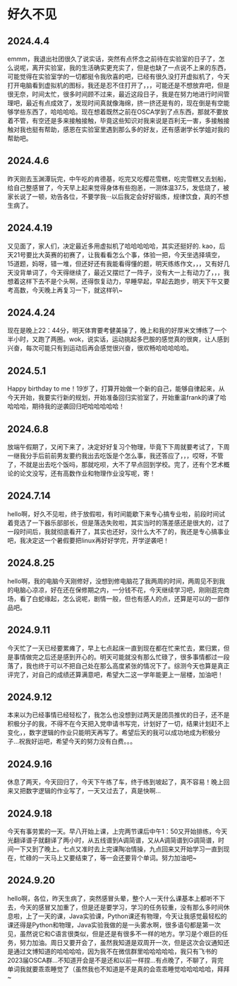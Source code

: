 # 好久不见

##  2024.4.4

emmm，我退出社团很久了说实话，突然有点怀念之前待在实验室的日子了，怎么说呢，离开实验室，我的生活确实更充实了，但是也缺了一点说不上来的东西，可能觉得在实验室学的一切都挺令我欣喜的吧，已经有很久没打开虚拟机了，今天打开电脑看到虚拟机的图标，我还是忍不住打开了，，，可能还是不想放弃吧，但是很无奈，时间太忙，很多时间顾不过来，最近这段日子，我是在努力地进行时间管理吧，最近有点成效了，发现时间真就像海绵，挤一挤还是有的，现在倒是有空能够学些东西了，哈哈哈哈。现在想着既然之前在OSCA学到了点东西，那就不要放着不管，有空还是多来接触接触，毕竟这些知识对我来说是百利无一害，多接触接触对我也挺有帮助，感恩在实验室里遇到那么多的好友，还有感谢学长学姐对我的帮助吧。

## 2024.4.6

昨天刚去玉渊潭玩完，中午吃的肯德基，吃完又吃樱花雪糕，吃完雪糕又去划船，给自己整感冒了，今天早上起来觉得身体有些抱恙，一测体温37.5，发低烧了，被家长说了一顿，劝告各位，不要学我···以后我定会好好锻炼，规律饮食，真的不想生病了。

## 2024.4.19

又见面了，家人们，决定最近多用虚拟机了哈哈哈哈哈，其实还挺好的. kao，后天21号要比大英赛的初赛了，让我看看怎么个事，体验一把，今天坐选择填空，15道题，妈呀，错一堆，但还好还有我能看得懂的题，明天练练作文，，，又有好几天没背单词了，今天得继续了，最近又摆烂了一阵子，没有大一上有动力了，，，我想着这样下去不是个头啊，还得恢复动力，早睡早起，早起去跑步，明天下午又要考高数，今天晚上再复习一下，就这样叭~

## 2024.4.24

现在是晚上22：44分，明天体育要考健美操了，晚上和我的好厚米文博练了一个半小时，又跑了两圈。wok，说实话，运动挑起多巴胺的感觉真的很爽，让人感到兴奋，每次可能只有到运动后再会感觉很兴奋，很欢畅哈哈哈哈哈。

## 2024.5.1

Happy birthday to me！19岁了，打算开始做一个新的自己，能够自律起来，从今天开始，我要实行新的规划，开始准备回归实验室了，开始重温frank的课了哈哈哈哈，期待我的逆袭回归吧哈哈哈哈哈！

## 2024.6.8

放端午假期了，又闲下来了，决定好好复习个物理，毕竟下下周就要考试了，下周一继我分手后前前男友要约我出去吃饭是个怎么事，我还答应了，，，哎呀，不管了，不就是出去吃个饭吗，那就吃呗，大不了早点回到学校。完了，还有个艺术概论的论文没写，还有高数作业和物理作业没写呢，寄！

## 2024.7.14

hello啊，好久不见啦，终于放假啦，有时间能歇下来专心搞专业啦，前段时间试着竞选了一下器乐部部长，但是落选失败啦，其实当时的落差感还是很大的，过了一段时间后，我就彻底看开了，其实也还好，没什么大不了的，我还是专心搞事业吧，我决定这一个暑假要把linux再好好学完，开学逆袭吧！

## 2024.8.25

hello啊，我的电脑今天刚修好，没想到修电脑花了我两周的时间，两周见不到我的电脑心凉凉，好在还在保修期之内，一分钱不花，今天继续学习吧，刚刚逛完商场，看了白蛇缘起，怎么说呢，剧情一般，但也有感人的点，还算是可以的一部作品吧。

## 2024.9.11

今天忙了一天已经要累瘫了，早上七点起床一直到现在都在忙来忙去，累归累，但是事情做完之后还是感到开心的。明天可能就没有那么忙碌了，很多事情都过一段落了，我也终于可以不把自己处在那么高度紧张的情况下了。综测今天也算是真正评完了，对自己的成绩还算满意吧，希望大二这一学年能更上一层楼，加油吧！

## 2024.9.12

本来以为已经事情已经轻松了，我怎么也没想到过两天是团员推优的日子，还不是积极分子的我，不得不在今天把入党申请书写完，计划好了一切，结果计划赶不上变化，，数字逻辑的作业只能明天再写了。希望后天的我可以成功地成为积极分子...祝我好运吧，希望今天的努力没有白费。。。

## 2024.9.16

休息了两天，今天回归了，今天下午练了车，终于练到坡起了，真不容易！晚上回来又把数字逻辑的作业写了，一天又过去了，真是快啊...

## 2024.9.18

今天有事劳累的一天。早八开始上课，上完两节课后中午1：50又开始排练，今天光翻译谱子就翻译了两小时，从五线谱到A调简谱，又从A调简谱到G调简谱，时间一下又到了晚上。七点又准时去上完课陶冶情操，九点回来又开始学习一直到现在，忙碌的一天马上又要结束了，等一会还要背个单词。努力加油吧~

## 2024.9.20

hello啊，各位，昨天生病了，突然感冒头晕，整个人一天什么课基本上都听不下去，今天的感冒又加重了，但是还是要学习，学习的任务较重，没有那么多时间休息啦，上了一天的课，Java实验课，Python课还有物理，今天让我感觉最轻松的课还得是Python和物理，Java实验我做的是一头雾水啊，很多语句都是第一次见，虽然说它和C语言很类似，但是还是有很多不一样的地方。学习是个艰巨的任务，努力加油。周日又要开会了，虽然我知道是双周开一次，但是这次会议通知还是通过文博知道的哈哈哈哈，因为我不在微信群里哈哈哈哈哈，我只有飞书的2023届OSCA群...不知道开会是不是还和以前一样捏...有点晚了，不聊了，背完单词我就要乖乖睡觉了（虽然我也不知道是不是真的会乖乖睡觉哈哈哈哈哈，拜拜~
